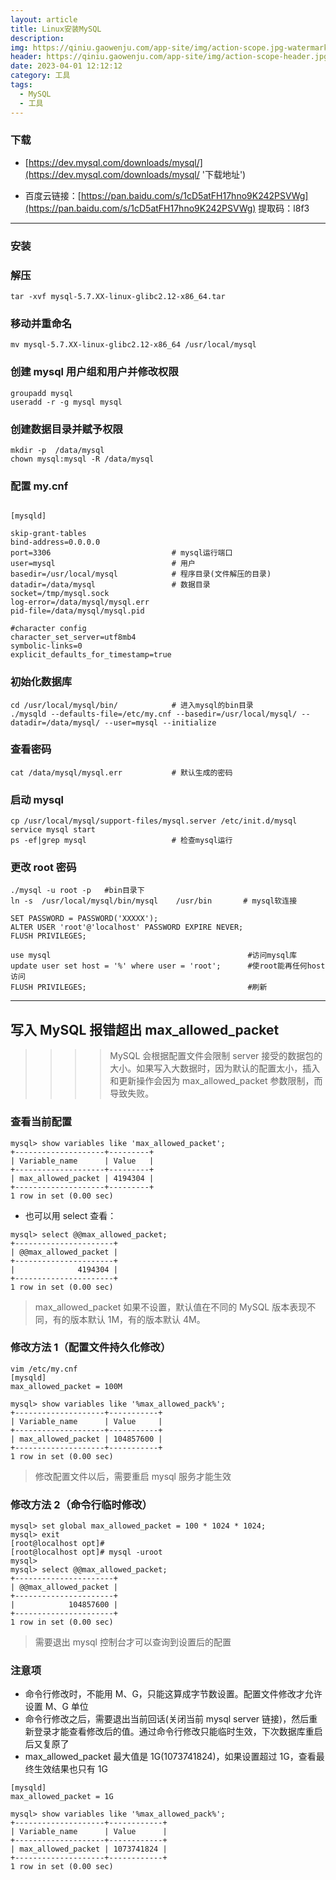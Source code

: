 ```yaml
---
layout: article
title: Linux安装MySQL
description: 
img: https://qiniu.gaowenju.com/app-site/img/action-scope.jpg-watermark
header: https://qiniu.gaowenju.com/app-site/img/action-scope-header.jpg-watermark
date: 2023-04-01 12:12:12
category: 工具
tags:
  - MySQL
  - 工具
---
```



### 下载

- [https://dev.mysql.com/downloads/mysql/](https://dev.mysql.com/downloads/mysql/ '下载地址')

- 百度云链接：[https://pan.baidu.com/s/1cD5atFH17hno9K242PSVWg](https://pan.baidu.com/s/1cD5atFH17hno9K242PSVWg)
  提取码：l8f3

---

### 安装

### 解压

```
tar -xvf mysql-5.7.XX-linux-glibc2.12-x86_64.tar
```

### 移动并重命名

```
mv mysql-5.7.XX-linux-glibc2.12-x86_64 /usr/local/mysql
```

### 创建 mysql 用户组和用户并修改权限

```
groupadd mysql
useradd -r -g mysql mysql
```

### 创建数据目录并赋予权限

```
mkdir -p  /data/mysql
chown mysql:mysql -R /data/mysql
```

### 配置 my.cnf

```

[mysqld]

skip-grant-tables
bind-address=0.0.0.0
port=3306							# mysql运行端口
user=mysql							# 用户
basedir=/usr/local/mysql			# 程序目录(文件解压的目录)
datadir=/data/mysql					# 数据目录
socket=/tmp/mysql.sock
log-error=/data/mysql/mysql.err
pid-file=/data/mysql/mysql.pid

#character config
character_set_server=utf8mb4
symbolic-links=0
explicit_defaults_for_timestamp=true

```

### 初始化数据库

```
cd /usr/local/mysql/bin/			# 进入mysql的bin目录
./mysqld --defaults-file=/etc/my.cnf --basedir=/usr/local/mysql/ --datadir=/data/mysql/ --user=mysql --initialize
```

### 查看密码

```
cat /data/mysql/mysql.err			# 默认生成的密码
```

### 启动 mysql

```
cp /usr/local/mysql/support-files/mysql.server /etc/init.d/mysql
service mysql start
ps -ef|grep mysql					# 检查mysql运行
```

### 更改 root 密码

```
./mysql -u root -p   #bin目录下
ln -s  /usr/local/mysql/bin/mysql    /usr/bin 		# mysql软连接

SET PASSWORD = PASSWORD('XXXXX');
ALTER USER 'root'@'localhost' PASSWORD EXPIRE NEVER;
FLUSH PRIVILEGES;

use mysql                                            #访问mysql库
update user set host = '%' where user = 'root';      #使root能再任何host访问
FLUSH PRIVILEGES;                                    #刷新

```

-----


## 写入 MySQL 报错超出 max_allowed_packet

> > > > MySQL 会根据配置文件会限制 server 接受的数据包的大小。如果写入大数据时，因为默认的配置太小，插入和更新操作会因为 max_allowed_packet 参数限制，而导致失败。

### 查看当前配置

```
mysql> show variables like 'max_allowed_packet';
+--------------------+---------+
| Variable_name      | Value   |
+--------------------+---------+
| max_allowed_packet | 4194304 |
+--------------------+---------+
1 row in set (0.00 sec)
```

- 也可以用 select 查看：

```
mysql> select @@max_allowed_packet;
+----------------------+
| @@max_allowed_packet |
+----------------------+
|              4194304 |
+----------------------+
1 row in set (0.00 sec)
```

> max_allowed_packet 如果不设置，默认值在不同的 MySQL 版本表现不同，有的版本默认 1M，有的版本默认 4M。

### 修改方法 1（配置文件持久化修改）

```
vim /etc/my.cnf
[mysqld]
max_allowed_packet = 100M

mysql> show variables like '%max_allowed_pack%';
+--------------------+-----------+
| Variable_name      | Value     |
+--------------------+-----------+
| max_allowed_packet | 104857600 |
+--------------------+-----------+
1 row in set (0.00 sec)

```

> 修改配置文件以后，需要重启 mysql 服务才能生效

### 修改方法 2（命令行临时修改）

```
mysql> set global max_allowed_packet = 100 * 1024 * 1024;
mysql> exit
[root@localhost opt]# 
[root@localhost opt]# mysql -uroot
mysql> 
mysql> select @@max_allowed_packet;
+----------------------+
| @@max_allowed_packet |
+----------------------+
|            104857600 |
+----------------------+
1 row in set (0.00 sec)
```

> 需要退出 mysql 控制台才可以查询到设置后的配置

### 注意项

- 命令行修改时，不能用 M、G，只能这算成字节数设置。配置文件修改才允许设置 M、G 单位
- 命令行修改之后，需要退出当前回话(关闭当前 mysql server 链接)，然后重新登录才能查看修改后的值。通过命令行修改只能临时生效，下次数据库重启后又复原了
- max_allowed_packet 最大值是 1G(1073741824)，如果设置超过 1G，查看最终生效结果也只有 1G

```
[mysqld]
max_allowed_packet = 1G

mysql> show variables like '%max_allowed_pack%';
+--------------------+------------+
| Variable_name      | Value      |
+--------------------+------------+
| max_allowed_packet | 1073741824 |
+--------------------+------------+
1 row in set (0.00 sec)
```
